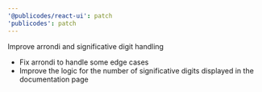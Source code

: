```yaml
---
'@publicodes/react-ui': patch
'publicodes': patch
---
```


Improve arrondi and significative digit handling

- Fix arrondi to handle some edge cases
- Improve the logic for the number of significative digits displayed in the documentation page
